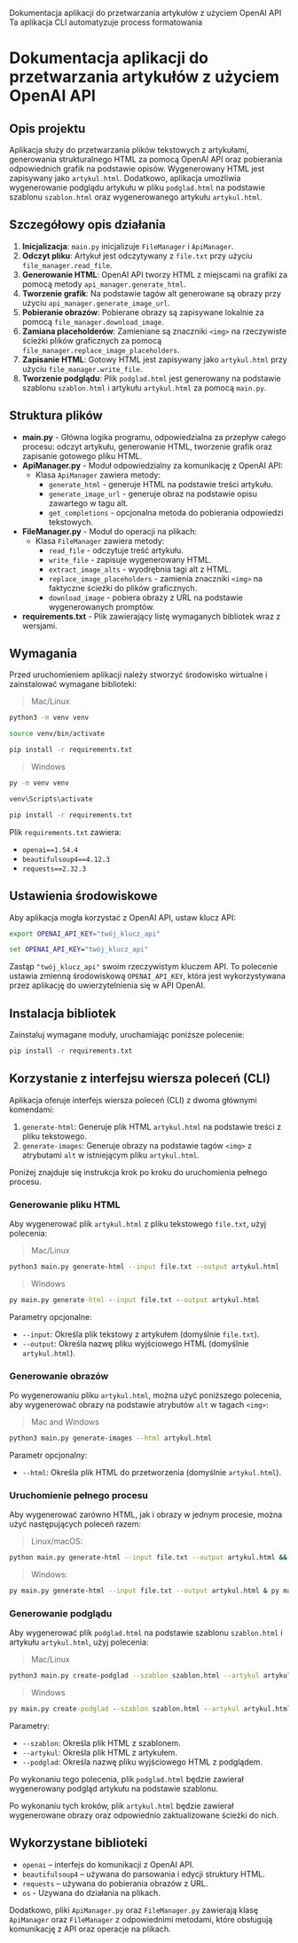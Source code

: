 Dokumentacja aplikacji do przetwarzania artykułów z użyciem OpenAI API
Ta aplikacja CLI automatyzuje process formatowania

# Dokumentacja aplikacji do przetwarzania artykułów z użyciem OpenAI API

## Opis projektu

Aplikacja służy do przetwarzania plików tekstowych z artykułami, generowania strukturalnego HTML za pomocą OpenAI API oraz pobierania odpowiednich grafik na podstawie opisów. Wygenerowany HTML jest zapisywany jako `artykul.html`. Dodatkowo, aplikacja umożliwia wygenerowanie podglądu artykułu w pliku `podglad.html` na podstawie szablonu `szablon.html` oraz wygenerowanego artykułu `artykul.html`.


## Szczegółowy opis działania

1. **Inicjalizacja**: `main.py` inicjalizuje `FileManager` i `ApiManager`.
2. **Odczyt pliku**: Artykuł jest odczytywany z `file.txt` przy użyciu `file_manager.read_file`.
3. **Generowanie HTML**: OpenAI API tworzy HTML z miejscami na grafiki za pomocą metody `api_manager.generate_html`.
4. **Tworzenie grafik**: Na podstawie tagów alt generowane są obrazy przy użyciu `api_manager.generate_image_url`.
5. **Pobieranie obrazów**: Pobierane obrazy są zapisywane lokalnie za pomocą `file_manager.download_image`.
6. **Zamiana placeholderów**: Zamieniane są znaczniki `<img>` na rzeczywiste ścieżki plików graficznych za pomocą `file_manager.replace_image_placeholders`.
7. **Zapisanie HTML**: Gotowy HTML jest zapisywany jako `artykul.html` przy użyciu `file_manager.write_file`.
8. **Tworzenie podglądu**: Plik `podglad.html` jest generowany na podstawie szablonu `szablon.html` i artykułu `artykul.html` za pomocą `main.py`.


## Struktura plików

- **main.py** - Główna logika programu, odpowiedzialna za przepływ całego procesu: odczyt artykułu, generowanie HTML, tworzenie grafik oraz zapisanie gotowego pliku HTML.
- **ApiManager.py** - Moduł odpowiedzialny za komunikację z OpenAI API:
    - Klasa `ApiManager` zawiera metody:
        - `generate_html` - generuje HTML na podstawie treści artykułu.
        - `generate_image_url` - generuje obraz na podstawie opisu zawartego w tagu alt.
        - `get_completions` - opcjonalna metoda do pobierania odpowiedzi tekstowych.
- **FileManager.py** - Moduł do operacji na plikach:
    - Klasa `FileManager` zawiera metody:
        - `read_file` - odczytuje treść artykułu.
        - `write_file` - zapisuje wygenerowany HTML.
        - `extract_image_alts` - wyodrębnia tagi alt z HTML.
        - `replace_image_placeholders` - zamienia znaczniki `<img>` na faktyczne ścieżki do plików graficznych.
        - `download_image` - pobiera obrazy z URL na podstawie wygenerowanych promptów.
- **requirements.txt** - Plik zawierający listę wymaganych bibliotek wraz z wersjami.

## Wymagania

Przed uruchomieniem aplikacji należy stworzyć środowisko wirtualne i zainstalować wymagane biblioteki:

> Mac/Linux
```sh
python3 -m venv venv

source venv/bin/activate

pip install -r requirements.txt
```
> Windows
```cmd
py -m venv venv

venv\Scripts\activate

pip install -r requirements.txt
```

Plik `requirements.txt` zawiera:

- `openai==1.54.4`
- `beautifulsoup4==4.12.3`
- `requests==2.32.3`

## Ustawienia środowiskowe

Aby aplikacja mogła korzystać z OpenAI API, ustaw klucz API:

```sh
export OPENAI_API_KEY="twój_klucz_api"
```


```cmd
set OPENAI_API_KEY="twój_klucz_api"
```

Zastąp `"twój_klucz_api"` swoim rzeczywistym kluczem API. To polecenie ustawia zmienną środowiskową `OPENAI_API_KEY`, która jest wykorzystywana przez aplikację do uwierzytelnienia się w API OpenAI.

## Instalacja bibliotek

Zainstaluj wymagane moduły, uruchamiając poniższe polecenie:

```sh
pip install -r requirements.txt
```

## Korzystanie z interfejsu wiersza poleceń (CLI)

Aplikacja oferuje interfejs wiersza poleceń (CLI) z dwoma głównymi komendami:
1. `generate-html`: Generuje plik HTML `artykul.html` na podstawie treści z pliku tekstowego.
2. `generate-images`: Generuje obrazy na podstawie tagów `<img>` z atrybutami `alt` w istniejącym pliku `artykul.html`.

Poniżej znajduje się instrukcja krok po kroku do uruchomienia pełnego procesu.

### Generowanie pliku HTML

Aby wygenerować plik `artykul.html` z pliku tekstowego `file.txt`, użyj polecenia:

> Mac/Linux
```sh
python3 main.py generate-html --input file.txt --output artykul.html
```

> Windows

```cmd
py main.py generate-html --input file.txt --output artykul.html
```

Parametry opcjonalne:

- `--input`: Określa plik tekstowy z artykułem (domyślnie `file.txt`).
- `--output`: Określa nazwę pliku wyjściowego HTML (domyślnie `artykul.html`).

### Generowanie obrazów

Po wygenerowaniu pliku `artykul.html`, można użyć poniższego polecenia, aby wygenerować obrazy na podstawie atrybutów `alt` w tagach `<img>`:

> Mac and Windows
```sh
python3 main.py generate-images --html artykul.html
```

Parametr opcjonalny:

- `--html`: Określa plik HTML do przetworzenia (domyślnie `artykul.html`).

### Uruchomienie pełnego procesu

Aby wygenerować zarówno HTML, jak i obrazy w jednym procesie, można użyć następujących poleceń razem:

> Linux/macOS:

```sh
python main.py generate-html --input file.txt --output artykul.html && python main.py generate-images --html artykul.html
```

> Windows:

```sh
py main.py generate-html --input file.txt --output artykul.html & py main.py generate-images --html artykul.html
```

### Generowanie podglądu

Aby wygenerować plik `podglad.html` na podstawie szablonu `szablon.html` i artykułu `artykul.html`, użyj polecenia:

> Mac/Linux
```sh
python3 main.py create-podglad --szablon szablon.html --artykul artykul.html --podglad podglad.html
```

> Windows
```cmd
py main.py create-podglad --szablon szablon.html --artykul artykul.html --podglad podglad.html
```

Parametry:

- `--szablon`: Określa plik HTML z szablonem.
- `--artykul`: Określa plik HTML z artykułem.
- `--podglad`: Określa nazwę pliku wyjściowego HTML z podglądem.

Po wykonaniu tego polecenia, plik `podglad.html` będzie zawierał wygenerowany podgląd artykułu na podstawie szablonu.

Po wykonaniu tych kroków, plik `artykul.html` będzie zawierał wygenerowane obrazy oraz odpowiednio zaktualizowane ścieżki do nich.

## Wykorzystane biblioteki

- `openai` – interfejs do komunikacji z OpenAI API.
- `beautifulsoup4` – używana do parsowania i edycji struktury HTML.
- `requests` – używana do pobierania obrazów z URL.
- `os` - Uzywana do działania na plikach.

Dodatkowo, pliki `ApiManager.py` oraz `FileManager.py` zawierają klasę `ApiManager` oraz `FileManager` z odpowiednimi metodami, które obsługują komunikację z API oraz operacje na plikach.